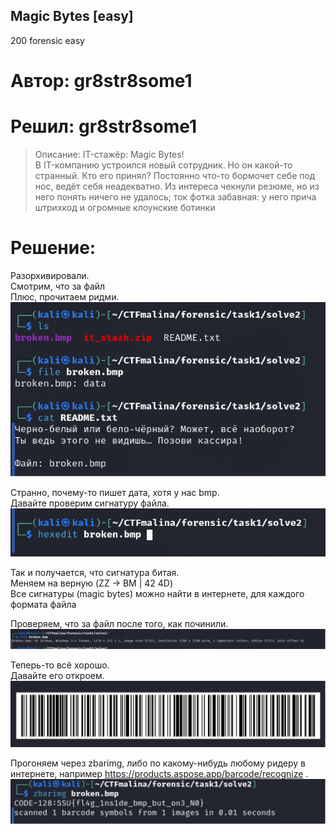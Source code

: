 ## Magic Bytes [easy]
200
forensic easy

# Автор: gr8str8some1
# Решил: gr8str8some1

> Описание: IT-стажёр: Magic Bytes!<br>
В IT-компанию устроился новый сотрудник. Но он какой-то странный. Кто его принял? Постоянно что-то бормочет себе под нос, ведёт себя неадекватно. Из интереса чекнули резюме, но из него понять ничего не удалось; ток фотка забавная: у него прича штрихкод и огромные клоунские ботинки

# Решение:
Разорхивировали.<br>
Смотрим, что за файл<br>
Плюс, прочитаем ридми.<br>
![img.png](images/img.png)

Странно, почему-то пишет дата, хотя у нас bmp.<br>
Давайте проверим сигнатуру файла.<br>
![img_1.png](images/img_1.png)

Так и получается, что сигнатура битая.<br>
Меняем на верную (ZZ -> BM | 42 4D) <br>
Все сигнатуры (magic bytes) можно найти в интернете, для каждого формата файла <br>

Проверяем, что за файл после того, как починили.<br>
![img_2.png](images/img_2.png)

Теперь-то всё хорошо.<br>
Давайте его откроем.<br>
![img_3.png](images/img_3.png)

Прогоняем через zbarimg, либо по какому-нибудь любому ридеру в интернете, например https://products.aspose.app/barcode/recognize .<br>
![img_4.png](images/img_4.png)
